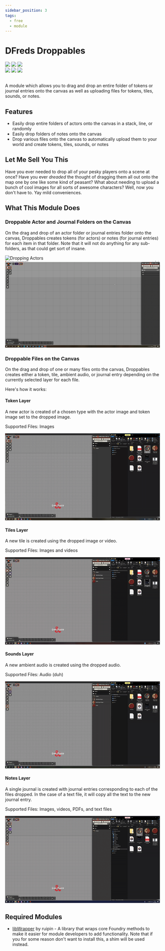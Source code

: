 ```yaml
---
sidebar_position: 3
tags:
  - free
  - module
---
```


# DFreds Droppables

<img src="https://img.shields.io/badge/Free-00aa00?style=for-the-badge"/>
<img src="https://img.shields.io/badge/Any%20System-00aaaa?style=for-the-badge"/>
<a target="_blank" href="https://foundryvtt.com/packages/dfreds-droppables"><img src="https://img.shields.io/badge/Download-2e2e2e?style=for-the-badge"/></a>
<br />
<a target="_blank" href="https://github.com/DFreds/dfreds-droppables"><img src="https://img.shields.io/github/v/release/DFreds/dfreds-droppables?style=for-the-badge&label=Version"/></a>
<img src="https://img.shields.io/badge/dynamic/json.svg?url=https://raw.githubusercontent.com/DFreds/dfreds-droppables/main/static/module.json&label=FVTT&query=$.compatibility.verified&colorB=fe6a1f&style=for-the-badge"/>
<a target="_blank" href="https://forge-vtt.com/bazaar#package=dfreds-droppables"><img src="https://img.shields.io/badge/dynamic/json?label=Installs&query=package.installs&suffix=%25&url=https://forge-vtt.com/api/bazaar/package/dfreds-droppables&colorB=68a74f&style=for-the-badge"/></a>
<br/>
<br/>

A module which allows you to drag and drop an entire folder of tokens or journal entries onto the canvas as well as uploading files for tokens, tiles, sounds, or notes.

## Features

- Easily drop entire folders of actors onto the canvas in a stack, line, or randomly
- Easily drop folders of notes onto the canvas
- Drop various files onto the canvas to automatically upload them to your world and create tokens, tiles, sounds, or notes

## Let Me Sell You This

Have you ever needed to drop all of your pesky players onto a scene at once? Have you ever _dreaded_ the thought of dragging them all out onto the map one by one like some kind of peasant? What about needing to upload a bunch of cool images for all sorts of awesome characters? Well, now you don't have to. Yay mild conveniences.

## What This Module Does

### Droppable Actor and Journal Folders on the Canvas

On the drag and drop of an actor folder or journal entries folder onto the canvas, Droppables creates tokens (for actors) or notes (for journal entries) for each item in that folder. Note that it will not do anything for any sub-folders, as that could get sort of insane.

![Dropping Actors](./img/droppables.gif)
![Dropping Journals](./img/droppables2.gif)

### Droppable Files on the Canvas

On the drag and drop of one or many files onto the canvas, Droppables creates either a token, tile, ambient audio, or journal entry depending on the currently selected layer for each file.

Here's how it works:

#### Token Layer

A new actor is created of a chosen type with the actor image and token image set to the dropped image.

Supported Files: Images

![Dropping Tokens](./img/droppable-tokens.gif)

#### Tiles Layer

A new tile is created using the dropped image or video.

Supported Files: Images and videos

![Dropping Tiles](./img/droppable-tiles.gif)

#### Sounds Layer

A new ambient audio is created using the dropped audio.

Supported Files: Audio (duh)

![Dropping Sounds](./img/droppable-sounds.gif)

#### Notes Layer

A single journal is created with journal entries corresponding to each of the files dropped. In the case of a text file, it will copy all the text to the new journal entry.

Supported Files: Images, videos, PDFs, and text files

![Dropping Notes](./img/droppable-notes.gif)

## Required Modules

- [libWrapper](https://foundryvtt.com/packages/lib-wrapper) by ruipin - A
  library that wraps core Foundry methods to make it easier for module
  developers to add functionality. Note that if you for some reason don't want
  to install this, a shim will be used instead.